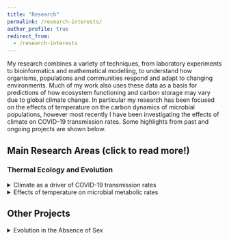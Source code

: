 ```yaml
---
title: "Research"
permalink: /research-interests/
author_profile: true
redirect_from: 
  - /research-interests
---
```


My research combines a variety of techniques, from laboratory experiments to bioinformatics and mathematical modelling, to understand how organisms,
populations and communities respond and adapt to changing environments. Much of my work also uses these data as a basis for predictions of how ecosystem 
functioning and carbon storage may vary due to global climate change. In particular my research has been focused on the effects of temperature on the carbon
dynamics of microbial populations, however most recently I have been investigating the effects of climate on COVID-19 transmission rates. Some highlights 
from past and ongoing projects are shown below.

## Main Research Areas (click to read more!)

### Thermal Ecology and Evolution

<details>
  <summary>Climate as a driver of COVID-19 transmission rates</summary>
  
 <p float="left">
  <img src="/images/heatmap_R0.png" width="300" />
</p>

Given its similar structure to other viruses that display seasonal dynamics, it has been suggested that SARS-CoV-2 (the causative agent of COVID-19)
should display similar responses to the environment, with transmission rates peaking in winter. We are investigating this potential
seasonality, by incorporating environmental parameters into epidemiological models of viral transmission. Our initial findings suggest a role for
the environment, but only when human mobility is not restricted through policy or behaviour.

This work is with [Dr. Will Pearse](http://pearselab.com/ "Pearse Lab") and funded by a NERC grant.

Papers:
 * [Preprint] "Environment influences SARS-CoV-2 transmission in the absence of non-pharmaceutical interventions" (2020) Smith  Smith *et. al.*  &#124; [link](https://doi.org/10.1101/2020.09.12.20193250)

</details>

<details>
  <summary>Effects of temperature on microbial metabolic rates</summary>
  
<p float="left">
  <img src="/images/conceptual_TPC.png" width="300" />
  <img src="/images/Tpk_evolution.png" width="300" />
</p>

Bacteria and archaea (collectively "prokaryotes") are globally ubiquitous and may
comprise in the region of half of the Earth's total biomass. Understanding how these
diverse micro-organisms are affected by temperature is therefore key to our understanding
of the impacts of climate change.
  
My work on this broad topic can be roughly divided into two main aspects. Firstly,
investigating how the evolution and adaptation of microbial metabolic rates is
constrained by temperature, within the framework of Ecological Metabolic Theory. Secondly,
understanding how changes in temperature may affect the composition of microbial communities
and the impacts that these changes may have on ecosystem functioning.

This work is with [Dr. Samraat Pawar](https://mhasoba.pythonanywhere.com/pawarlab/default/index "Pawar Lab") 
and [Prof. Tom Bell](https://bellmicrobelab.wordpress.com "Bell Lab").

Relevant papers: 

  * "Community-level respiration of prokaryotic microbes may rise with global warming" (2019), Smith *et. al.*  &#124; [link](https://www.nature.com/articles/s41467-019-13109-1)  &#124; [press release](https://www.imperial.ac.uk/news/193867/bacteria-contribute-more-climate-change-planet/)
  * [Preprint] "Adaptive evolution explains the present-day distribution of the thermal sensitivity of population growth rate" (2019), Kontopoulos *et. al.* &#124; [link](https://www.biorxiv.org/content/10.1101/712885v1.abstract)


</details>


## Other Projects

<!--
<details>
  <summary>Blue carbon storage potential of seagrass</summary>

</details>
-->

<details>
  <summary>Evolution in the Absence of Sex</summary>

<p float="left">
  <img src="/images/Rotaria-neptunoida.jpg" width="300" />
  <img src="/images/Eyres2015_Fig4.png" width="300" />
</p>

Bdelloid rotifers are a bizarre group of anciently asexual microscopic animals, dubbed
an evolutionary "scandal". In order to be successful over an evolutionary time-scale in
the absence of sexual recombination, bdelloid rotifers appear to have incorporated an 
unusually high number of foreign genes into their genomes, via horizontal gene transfer (HGT). 
My involvement in understanding this process began with working to produce a genome for
one rotifer species, *Rotaria magnacalcarata*, and then mapping putative HGT genes (previously
identified via transcriptomics) to the genome assembly in order to confirm their presence.

This was with Prof. Tim Barraclough's group - [barralab](http://barralab.bio.ic.ac.uk/).

Relevant papers: 
  * "Comparative genomics of bdelloid rotifers: Insights from desiccating and nondesiccating species" (2018), Nowell *et. al.* &#124; [link](https://doi.org/10.1371/journal.pbio.2004830) &#124; [press release](https://www.imperial.ac.uk/news/185867/we-still-dont-know-strange-celibate/)
  * "Horizontal gene transfer in bdelloid rotifers is ancient, ongoing and more frequent in species from desiccating habitats" (2015), Eyres *et. al.* &#124; [link](http://bmcbiol.biomedcentral.com/articles/10.1186/s12915-015-0202-9)

</details>
